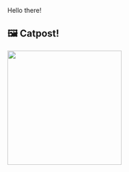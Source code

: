 Hello there!



## 🖼️ Catpost!

<sub>
    <img src="https://cdn2.thecatapi.com/images/BKKYe0DKf.jpg" height="256">
</sub>

